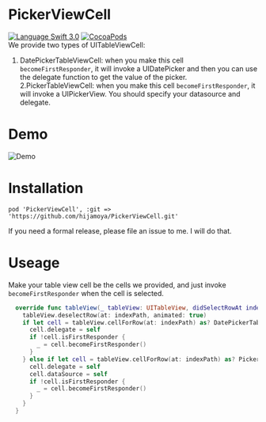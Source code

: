 PickerViewCell
=====================
[![Language Swift 3.0](https://img.shields.io/badge/Language-Swift%203.0-orange.svg?style=flat)](https://swift.org)
[![CocoaPods](https://img.shields.io/cocoapods/v/TimelineTableViewCell.svg)](#cocoapods)
<br/>
We provide two types of UITableViewCell:<br/>
  1. DatePickerTableViewCell: when you make this cell `becomeFirstResponder`, it will invoke a UIDatePicker and then you can use the delegate function to get the value of the picker.<br/>
  2.PickerTableViewCell: when you make this cell `becomeFirstResponder`, it will invoke a UIPickerView. You should specify your datasource and delegate.

Demo
=====================
![Demo](https://s3-ap-northeast-1.amazonaws.com/uploads-jp.hipchat.com/119782/912422/OmsWKq60i5C8ODJ/ezgif.com-44fc6f7907.gif)

Installation
===================
```
pod 'PickerViewCell', :git => 'https://github.com/hijamoya/PickerViewCell.git'
```
If you need a formal release, please file an issue to me. I will do that.

Useage
=====================
Make your table view cell be the cells we provided, and just invoke `becomeFirstResponder` when the cell is selected.

```swift
  override func tableView(_ tableView: UITableView, didSelectRowAt indexPath: IndexPath) {
    tableView.deselectRow(at: indexPath, animated: true)
    if let cell = tableView.cellForRow(at: indexPath) as? DatePickerTableViewCell {
      cell.delegate = self
      if !cell.isFirstResponder {
        _ = cell.becomeFirstResponder()
      }
    } else if let cell = tableView.cellForRow(at: indexPath) as? PickerTableViewCell {
      cell.delegate = self
      cell.dataSource = self
      if !cell.isFirstResponder {
        _ = cell.becomeFirstResponder()
      }
    }
  }
```
